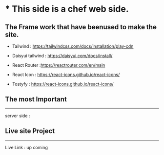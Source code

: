 # * This side is a chef web side.

## The Frame work that have beenused to make the site.
- Tailwind : https://tailwindcss.com/docs/installation/play-cdn
- Daisyui tailwind : https://daisyui.com/docs/install/

- React Router :https://reactrouter.com/en/main

- React Icon : https://react-icons.github.io/react-icons/
- Tostyfy : https://react-icons.github.io/react-icons/


## The most Important  
---
server side :

## Live site Project
---
Live Link : up coming